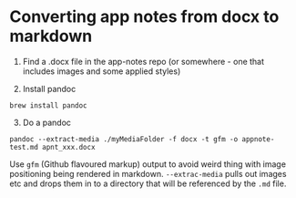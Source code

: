# Converting app notes from docx to markdown

1. Find a .docx file in the app-notes repo (or somewhere - one that includes images and some applied styles)

2. Install pandoc

`brew install pandoc`

3. Do a pandoc

`pandoc --extract-media ./myMediaFolder -f docx -t gfm -o appnote-test.md apnt_xxx.docx`

Use `gfm` (Github flavoured markup) output to avoid weird thing with image positioning being rendered in markdown.
`--extrac-media` pulls out images etc and drops them in to a directory that will be referenced by the `.md` file.


